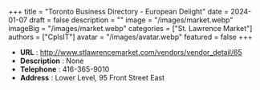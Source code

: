 +++
title = "Toronto Business Directory - European Delight"
date = 2024-01-07
draft = false
description = ""
image = "/images/market.webp"
imageBig = "/images/market.webp"
categories = ["St. Lawrence Market"]
authors = ["CplsIT"]
avatar = "/images/avatar.webp"
featured = false
+++


* **URL** :  http://www.stlawrencemarket.com/vendors/vendor_detail/65
* **Description** : None
* **Telephone** : 416-365-9010
* **Address** : Lower Level, 95 Front Street East